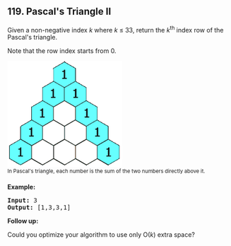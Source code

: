 ## 119. Pascal's Triangle II

Given a non-negative index *k* where *k* ≤ 33, return the *k*<sup>th</sup> index row of the Pascal's triangle.

Note that the row index starts from 0.

![pascal's triangle](../../assets/Problem119.gif)<br/>
<sup>In Pascal's triangle, each number is the sum of the two numbers directly above it.</sup>

**Example:**
<pre>
<b>Input:</b> 3
<b>Output:</b> [1,3,3,1]
</pre>

**Follow up:**

Could you optimize your algorithm to use only O(*k*) extra space?
